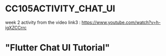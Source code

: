 # CC105ACTIVITY_CHAT_UI
week 2 activity from the video link3 : https://www.youtube.com/watch?v=h-igXZCCrrc
# "Flutter Chat UI Tutorial"
